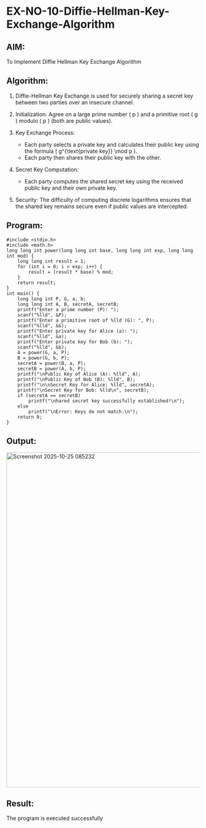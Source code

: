 # EX-NO-10-Diffie-Hellman-Key-Exchange-Algorithm

## AIM:
To Implement Diffie Hellman Key Exchange Algorithm 

## Algorithm:

1. Diffie-Hellman Key Exchange is used for securely sharing a secret key between two parties over an insecure channel.

2. Initialization: Agree on a large prime number \( p \) and a primitive root \( g \) modulo \( p \) (both are public values).

3. Key Exchange Process: 
   - Each party selects a private key and calculates their public key using the formula \( g^{\text{private key}} \mod p \).
   - Each party then shares their public key with the other.

4. Secret Key Computation: 
   - Each party computes the shared secret key using the received public key and their own private key.

5. Security: The difficulty of computing discrete logarithms ensures that the shared key remains secure even if public values are intercepted.

## Program:
```
#include <stdio.h>
#include <math.h>
long long int power(long long int base, long long int exp, long long int mod) {
    long long int result = 1;
    for (int i = 0; i < exp; i++) {
        result = (result * base) % mod;
    }
    return result;
}
int main() {
    long long int P, G, a, b; 
    long long int A, B, secretA, secretB;
    printf("Enter a prime number (P): ");
    scanf("%lld", &P);
    printf("Enter a primitive root of %lld (G): ", P);
    scanf("%lld", &G);
    printf("Enter private key for Alice (a): ");
    scanf("%lld", &a);
    printf("Enter private key for Bob (b): ");
    scanf("%lld", &b);
    A = power(G, a, P);
    B = power(G, b, P);
    secretA = power(B, a, P);
    secretB = power(A, b, P);
    printf("\nPublic Key of Alice (A): %lld", A);
    printf("\nPublic Key of Bob (B): %lld", B);
    printf("\n\nSecret Key for Alice: %lld", secretA);
    printf("\nSecret Key for Bob: %lld\n", secretB);
    if (secretA == secretB)
        printf("\nhared secret key successfully established!\n");
    else
        printf("\nError: Keys do not match.\n");
    return 0;
}
```

## Output:

<img width="1626" height="873" alt="Screenshot 2025-10-25 085232" src="https://github.com/user-attachments/assets/450086ac-a75f-44fb-a4ca-8a5f49d186bb" />

## Result:
  The program is executed successfully


